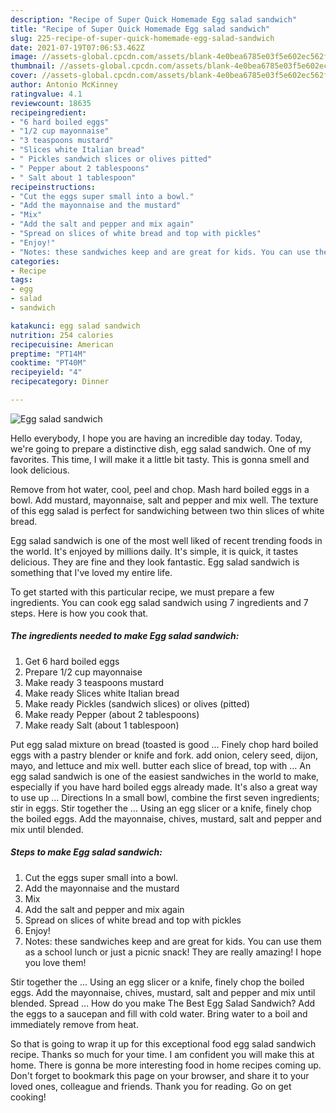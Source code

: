 ```yaml
---
description: "Recipe of Super Quick Homemade Egg salad sandwich"
title: "Recipe of Super Quick Homemade Egg salad sandwich"
slug: 225-recipe-of-super-quick-homemade-egg-salad-sandwich
date: 2021-07-19T07:06:53.462Z
image: //assets-global.cpcdn.com/assets/blank-4e0bea6785e03f5e602ec562f230caae08da540cada707380b4fe1bbebba43da.png
thumbnail: //assets-global.cpcdn.com/assets/blank-4e0bea6785e03f5e602ec562f230caae08da540cada707380b4fe1bbebba43da.png
cover: //assets-global.cpcdn.com/assets/blank-4e0bea6785e03f5e602ec562f230caae08da540cada707380b4fe1bbebba43da.png
author: Antonio McKinney
ratingvalue: 4.1
reviewcount: 18635
recipeingredient:
- "6 hard boiled eggs"
- "1/2 cup mayonnaise"
- "3 teaspoons mustard"
- "Slices white Italian bread"
- " Pickles sandwich slices or olives pitted"
- " Pepper about 2 tablespoons"
- " Salt about 1 tablespoon"
recipeinstructions:
- "Cut the eggs super small into a bowl."
- "Add the mayonnaise and the mustard"
- "Mix"
- "Add the salt and pepper and mix again"
- "Spread on slices of white bread and top with pickles"
- "Enjoy!"
- "Notes: these sandwiches keep and are great for kids. You can use them as a school lunch or just a picnic snack! They are really amazing! I hope you love them!"
categories:
- Recipe
tags:
- egg
- salad
- sandwich

katakunci: egg salad sandwich 
nutrition: 254 calories
recipecuisine: American
preptime: "PT14M"
cooktime: "PT40M"
recipeyield: "4"
recipecategory: Dinner

---
```



![Egg salad sandwich](//assets-global.cpcdn.com/assets/blank-4e0bea6785e03f5e602ec562f230caae08da540cada707380b4fe1bbebba43da.png)

Hello everybody, I hope you are having an incredible day today. Today, we're going to prepare a distinctive dish, egg salad sandwich. One of my favorites. This time, I will make it a little bit tasty. This is gonna smell and look delicious.

Remove from hot water, cool, peel and chop. Mash hard boiled eggs in a bowl. Add mustard, mayonnaise, salt and pepper and mix well. The texture of this egg salad is perfect for sandwiching between two thin slices of white bread.

Egg salad sandwich is one of the most well liked of recent trending foods in the world. It's enjoyed by millions daily. It's simple, it is quick, it tastes delicious. They are fine and they look fantastic. Egg salad sandwich is something that I've loved my entire life.


To get started with this particular recipe, we must prepare a few ingredients. You can cook egg salad sandwich using 7 ingredients and 7 steps. Here is how you cook that.

<!--inarticleads1-->

##### The ingredients needed to make Egg salad sandwich:

1. Get 6 hard boiled eggs
1. Prepare 1/2 cup mayonnaise
1. Make ready 3 teaspoons mustard
1. Make ready Slices white Italian bread
1. Make ready  Pickles (sandwich slices) or olives (pitted)
1. Make ready  Pepper (about 2 tablespoons)
1. Make ready  Salt (about 1 tablespoon)


Put egg salad mixture on bread (toasted is good … Finely chop hard boiled eggs with a pastry blender or knife and fork. add onion, celery seed, dijon, mayo, and lettuce and mix well. butter each slice of bread, top with … An egg salad sandwich is one of the easiest sandwiches in the world to make, especially if you have hard boiled eggs already made. It&#39;s also a great way to use up … Directions In a small bowl, combine the first seven ingredients; stir in eggs. Stir together the … Using an egg slicer or a knife, finely chop the boiled eggs. Add the mayonnaise, chives, mustard, salt and pepper and mix until blended. 

<!--inarticleads2-->

##### Steps to make Egg salad sandwich:

1. Cut the eggs super small into a bowl.
1. Add the mayonnaise and the mustard
1. Mix
1. Add the salt and pepper and mix again
1. Spread on slices of white bread and top with pickles
1. Enjoy!
1. Notes: these sandwiches keep and are great for kids. You can use them as a school lunch or just a picnic snack! They are really amazing! I hope you love them!


Stir together the … Using an egg slicer or a knife, finely chop the boiled eggs. Add the mayonnaise, chives, mustard, salt and pepper and mix until blended. Spread … How do you make The Best Egg Salad Sandwich? Add the eggs to a saucepan and fill with cold water. Bring water to a boil and immediately remove from heat. 

So that is going to wrap it up for this exceptional food egg salad sandwich recipe. Thanks so much for your time. I am confident you will make this at home. There is gonna be more interesting food in home recipes coming up. Don't forget to bookmark this page on your browser, and share it to your loved ones, colleague and friends. Thank you for reading. Go on get cooking!

